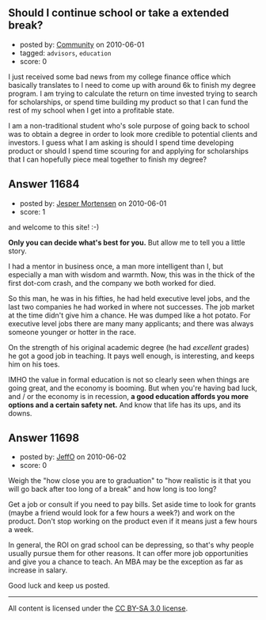 ## Should I continue school or take a extended break?

- posted by: [Community](https://stackexchange.com/users/-1/-1-community) on 2010-06-01
- tagged: `advisors`, `education`
- score: 0

I just received some bad news from my college finance office which basically translates to I need to come up with around 6k to finish my degree program. I am trying to calculate the return on time invested trying to search for scholarships, or spend time building my product so that I can fund the rest of my school when I get into a profitable state.  

I am a non-traditional student who's sole purpose of going back to school was to obtain a degree in order to look more credible  to potential clients and investors.  I guess what I am asking is should I spend time developing product or should I spend time scouring for and applying for scholarships that I can hopefully piece meal together to finish my degree?


## Answer 11684

- posted by: [Jesper Mortensen](https://stackexchange.com/users/-1/1261-jesper-mortensen) on 2010-06-01
- score: 1

and welcome to this site! :-)

**Only you can decide what's best for you.** But allow me to tell you a little story.

I had a mentor in business once, a man more intelligent than I, but especially a man with  wisdom and warmth. Now, this was in the thick of the first dot-com crash, and the company we both worked for died.

So this man, he was in his fifties, he had held executive level jobs, and the last two companies he had worked in where not successes. The job market at the time didn't give him a chance. He was dumped like a hot potato. For executive level jobs there are many many applicants; and there was always someone younger or hotter in the race.

On the strength of his original academic degree (he had *excellent* grades) he got a good job in teaching. It pays well enough, is interesting, and keeps him on his toes.

IMHO the value in formal education is not so clearly seen when things are going great, and the economy is booming. But when you're having bad luck, and / or the economy is in recession, **a good education affords you more options and a certain safety net.** And know that life has its ups, and its downs.


## Answer 11698

- posted by: [JeffO](https://stackexchange.com/users/-1/1796-jeffo) on 2010-06-02
- score: 0

Weigh the "how close you are to graduation" to "how realistic is it that you will go back after too long of a break" and how long is too long? 

Get a job or consult if you need to pay bills. Set aside time to look for grants (maybe a friend would look for a few hours a week?) and work on the product. Don't stop working on the product even if it means just a few hours a week.

In general, the ROI on grad school can be depressing, so that's why people usually pursue them for other reasons. It can offer more job opportunities and give you a chance to teach. An MBA may be the exception as far as increase in salary.

Good luck and keep us posted.



---

All content is licensed under the [CC BY-SA 3.0 license](https://creativecommons.org/licenses/by-sa/3.0/).
